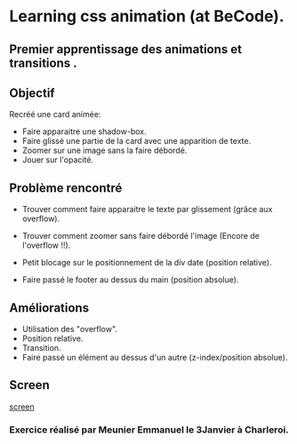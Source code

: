 # Learning css animation (at BeCode).

## Premier apprentissage des animations et transitions .

## Objectif

Recréé une card animée:
* Faire apparaitre une shadow-box.
* Faire glissé une partie de la card avec une apparition de texte.
* Zoomer sur une image sans la faire débordé.
* Jouer sur l'opacité.

## Problème rencontré

* Trouver comment faire apparaitre le texte par glissement (grâce aux overflow).

* Trouver comment zoomer sans faire débordé l'image (Encore de l'overflow !!).

* Petit blocage sur le positionnement de la div date (position relative).

* Faire passé le footer au dessus du main (position absolue).

## Améliorations 

* Utilisation des "overflow".
* Position relative.
* Transition.
* Faire passé un élément au dessus d'un autre (z-index/position absolue).

## Screen

[screen](https://github.com/Meunier-Emmanuel/becode-animation-css/blob/master/screen.png)

### Exercice réalisé par Meunier Emmanuel le 3Janvier à Charleroi.

